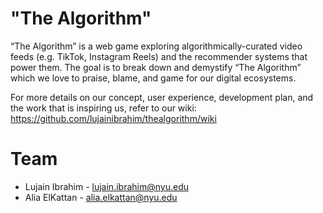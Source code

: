 # "The Algorithm"

“The Algorithm” is a web game exploring algorithmically-curated video feeds (e.g. TikTok, Instagram Reels) and the recommender systems that power them. The goal is to break down and demystify “The Algorithm” which we love to praise, blame, and game for our digital ecosystems.

For more details on our concept, user experience, development plan, and the work that is inspiring us, refer to our wiki: https://github.com/lujainibrahim/thealgorithm/wiki

# Team

* Lujain Ibrahim - lujain.ibrahim@nyu.edu
* Alia ElKattan - alia.elkattan@nyu.edu
